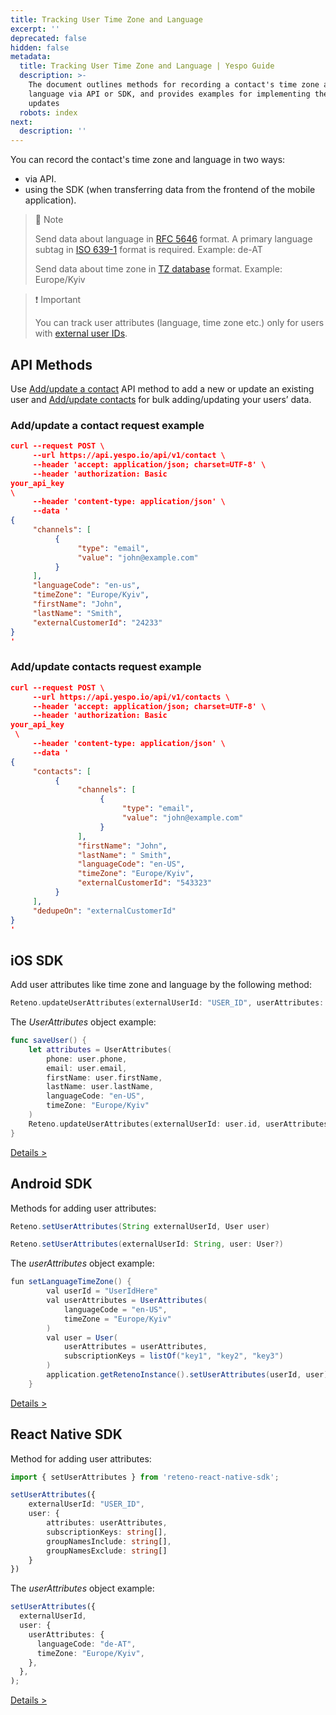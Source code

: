 ```yaml
---
title: Tracking User Time Zone and Language
excerpt: ''
deprecated: false
hidden: false
metadata:
  title: Tracking User Time Zone and Language | Yespo Guide
  description: >-
    The document outlines methods for recording a contact's time zone and
    language via API or SDK, and provides examples for implementing these
    updates
  robots: index
next:
  description: ''
---
```

You can record the contact's time zone and language in two ways:

* via API.
* using the SDK (when transferring data from the frontend of the mobile application).

> 📘 Note
>
> Send data about language in <a rel="nofollow" href="https://www.rfc-editor.org/rfc/rfc5646.html" target="_blank"> RFC 5646</a> format. A primary language subtag in <a rel="nofollow" href="https://en.wikipedia.org/wiki/List_of_ISO_639-1_codes" target="_blank"> ISO 639-1</a> format is required. Example: de-AT
>
> Send data about time zone in <a rel="nofollow" href="https://en.wikipedia.org/wiki/List_of_tz_database_time_zones" target="_blank"> TZ database</a> format. Example: Europe/Kyiv

> ❗️ Important
>
> You can track user attributes (language, time zone etc.) only for users with [external user IDs](https://docs.yespo.io/docs/external-id-creating-and-updating-users).

## API Methods

Use [Add/update a contact](https://docs.yespo.io/reference/addcontact-1) API method to add a new or update an existing user and [Add/update contacts](https://docs.yespo.io/reference/contactsbulkupdate-1) for bulk adding/updating your users’ data.

### Add/update a contact request example

```json
curl --request POST \
     --url https://api.yespo.io/api/v1/contact \
     --header 'accept: application/json; charset=UTF-8' \
     --header 'authorization: Basic 
your_api_key 
\
     --header 'content-type: application/json' \
     --data '
{
     "channels": [
          {
               "type": "email",
               "value": "john@example.com"
          }
     ],
     "languageCode": "en-us",
     "timeZone": "Europe/Kyiv",
     "firstName": "John",
     "lastName": "Smith",
     "externalCustomerId": "24233"
}
'
```

### Add/update contacts request example

```json
curl --request POST \
     --url https://api.yespo.io/api/v1/contacts \
     --header 'accept: application/json; charset=UTF-8' \
     --header 'authorization: Basic 
your_api_key
 \
     --header 'content-type: application/json' \
     --data '
{
     "contacts": [
          {
               "channels": [
                    {
                         "type": "email",
                         "value": "john@example.com"
                    }
               ],
               "firstName": "John",
               "lastName": " Smith",
               "languageCode": "en-US",
               "timeZone": "Europe/Kyiv",
               "externalCustomerId": "543323"
          }
     ],
     "dedupeOn": "externalCustomerId"
}
'
```

## iOS SDK

Add user attributes like time zone and language by the following method:

```swift
Reteno.updateUserAttributes(externalUserId: "USER_ID", userAttributes: UserAttributes, subscriptionKeys: [String], groupNamesInclude: [String], groupNamesExclude: [String])
```

The *UserAttributes* object example:

```swift
func saveUser() {
    let attributes = UserAttributes(
        phone: user.phone,
        email: user.email,
        firstName: user.firstName,
        lastName: user.lastName,
        languageCode: "en-US",
        timeZone: "Europe/Kyiv"
    )
    Reteno.updateUserAttributes(externalUserId: user.id, userAttributes: attributes)
}
```

[Details >](https://docs.yespo.io/reference/ios-user-information#user-attributes)

## Android SDK

Methods for adding user attributes:

```java
Reteno.setUserAttributes(String externalUserId, User user)

Reteno.setUserAttributes(externalUserId: String, user: User?)
```

The *userAttributes* object example:

```java
fun setLanguageTimeZone() {
        val userId = "UserIdHere"
        val userAttributes = UserAttributes(
            languageCode = "en-US",
            timeZone = "Europe/Kyiv"
        )
        val user = User(
            userAttributes = userAttributes,
            subscriptionKeys = listOf("key1", "key2", "key3")
        )
        application.getRetenoInstance().setUserAttributes(userId, user)
    }
```

[Details >](https://docs.yespo.io/reference/android-user-information#user-attributes)

## React Native SDK

Method for adding user attributes:

```typescript
import { setUserAttributes } from 'reteno-react-native-sdk';

setUserAttributes({
    externalUserId: "USER_ID",
    user: {
        attributes: userAttributes,
        subscriptionKeys: string[],
        groupNamesInclude: string[],
        groupNamesExclude: string[]
    }
})
```

The *userAttributes* object example:

```typescript
setUserAttributes({
  externalUserId,
  user: {
    userAttributes: {
      languageCode: "de-AT",
      timeZone: "Europe/Kyiv",
    },
  },
);
```

[Details >](https://docs.yespo.io/reference/react-native-user-information#user-attributes)
